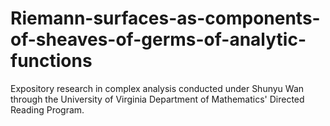 # Riemann-surfaces-as-components-of-sheaves-of-germs-of-analytic-functions
Expository research in complex analysis conducted under Shunyu Wan through the University of Virginia Department of Mathematics' Directed Reading Program.
